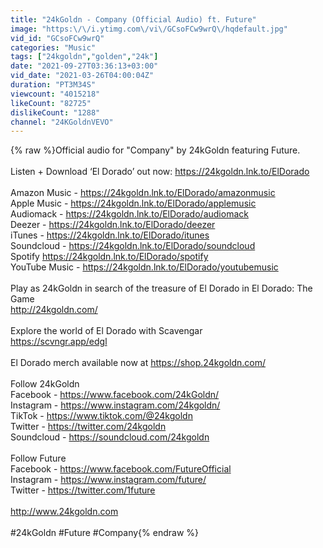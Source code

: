 ```yaml
---
title: "24kGoldn - Company (Official Audio) ft. Future"
image: "https:\/\/i.ytimg.com\/vi\/GCsoFCw9wrQ\/hqdefault.jpg"
vid_id: "GCsoFCw9wrQ"
categories: "Music"
tags: ["24kgoldn","golden","24k"]
date: "2021-09-27T03:36:13+03:00"
vid_date: "2021-03-26T04:00:04Z"
duration: "PT3M34S"
viewcount: "4015218"
likeCount: "82725"
dislikeCount: "1288"
channel: "24KGoldnVEVO"
---
```

{% raw %}Official audio for &quot;Company&quot; by 24kGoldn featuring Future.<br /><br />Listen + Download ‘El Dorado’ out now: <a rel="nofollow" target="blank" href="https://24kgoldn.lnk.to/ElDorado">https://24kgoldn.lnk.to/ElDorado</a><br /><br />Amazon Music - <a rel="nofollow" target="blank" href="https://24kgoldn.lnk.to/ElDorado/amazonmusic">https://24kgoldn.lnk.to/ElDorado/amazonmusic</a><br />Apple Music - <a rel="nofollow" target="blank" href="https://24kgoldn.lnk.to/ElDorado/applemusic">https://24kgoldn.lnk.to/ElDorado/applemusic</a><br />Audiomack - <a rel="nofollow" target="blank" href="https://24kgoldn.lnk.to/ElDorado/audiomack">https://24kgoldn.lnk.to/ElDorado/audiomack</a><br />Deezer - <a rel="nofollow" target="blank" href="https://24kgoldn.lnk.to/ElDorado/deezer">https://24kgoldn.lnk.to/ElDorado/deezer</a><br />iTunes - <a rel="nofollow" target="blank" href="https://24kgoldn.lnk.to/ElDorado/itunes">https://24kgoldn.lnk.to/ElDorado/itunes</a><br />Soundcloud - <a rel="nofollow" target="blank" href="https://24kgoldn.lnk.to/ElDorado/soundcloud">https://24kgoldn.lnk.to/ElDorado/soundcloud</a><br />Spotify <a rel="nofollow" target="blank" href="https://24kgoldn.lnk.to/ElDorado/spotify">https://24kgoldn.lnk.to/ElDorado/spotify</a><br />YouTube Music - <a rel="nofollow" target="blank" href="https://24kgoldn.lnk.to/ElDorado/youtubemusic">https://24kgoldn.lnk.to/ElDorado/youtubemusic</a><br /><br />Play as 24kGoldn in search of the treasure of El Dorado in El Dorado: The Game <br /><a rel="nofollow" target="blank" href="http://24kgoldn.com/">http://24kgoldn.com/</a><br /><br />Explore the world of El Dorado with Scavengar<br /><a rel="nofollow" target="blank" href="https://scvngr.app/edgl">https://scvngr.app/edgl</a><br /><br />El Dorado merch available now at <a rel="nofollow" target="blank" href="https://shop.24kgoldn.com/">https://shop.24kgoldn.com/</a><br /><br />Follow 24kGoldn <br />Facebook - <a rel="nofollow" target="blank" href="https://www.facebook.com/24kGoldn/​">https://www.facebook.com/24kGoldn/​</a><br />Instagram - <a rel="nofollow" target="blank" href="https://www.instagram.com/24kgoldn/​">https://www.instagram.com/24kgoldn/​</a><br />TikTok - <a rel="nofollow" target="blank" href="https://www.tiktok.com/@24kgoldn​">https://www.tiktok.com/@24kgoldn​</a><br />Twitter - <a rel="nofollow" target="blank" href="https://twitter.com/24kgoldn​">https://twitter.com/24kgoldn​</a><br />Soundcloud - <a rel="nofollow" target="blank" href="https://soundcloud.com/24kgoldn">https://soundcloud.com/24kgoldn</a><br /><br />Follow Future<br />Facebook - <a rel="nofollow" target="blank" href="https://www.facebook.com/FutureOfficial">https://www.facebook.com/FutureOfficial</a><br />Instagram - <a rel="nofollow" target="blank" href="https://www.instagram.com/future/">https://www.instagram.com/future/</a><br />Twitter - <a rel="nofollow" target="blank" href="https://twitter.com/1future">https://twitter.com/1future</a><br /><br /><a rel="nofollow" target="blank" href="http://www.24kgoldn.com">http://www.24kgoldn.com</a> <br /><br />#24kGoldn #Future #Company{% endraw %}
